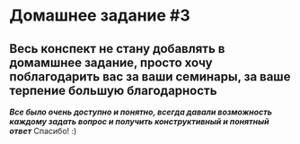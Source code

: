 # Домашнее задание #3
## Весь конспект не стану добавлять в домамшнее задание, просто хочу поблагодарить вас за ваши семинары, за ваше терпение большую благодарность
_**Все было очень доступно и понятно, всегда давали возможность каждому задать вопрос и получить конструктивный и понятный ответ**_
Спасибо! :)
